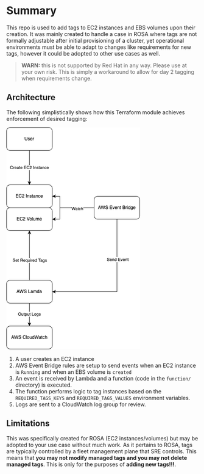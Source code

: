 # Summary

This repo is used to add tags to EC2 instances and EBS volumes upon their creation.  It was mainly created to 
handle a case in ROSA where tags are not formally adjustable after initial provisioning of a cluster, yet 
operational environments must be able to adapt to changes like requirements for new tags, however it could be 
adopted to other use cases as well.

> **WARN:** this is not supported by Red Hat in any way.  Please use at your own risk.  This is simply a workaround 
> to allow for day 2 tagging when requirements change.

## Architecture

The following simplistically shows how this Terraform module achieves enforcement of desired tagging:

![Architecture](images/architecture.png)

1. A user creates an EC2 instance
2. AWS Event Bridge rules are setup to send events when an EC2 instance is `Running` and when an EBS volume is `created`
3. An event is received by Lambda and a function (code in the `function/` directory) is executed.
4. The function performs logic to tag instances based on the `REQUIRED_TAGS_KEYS` and `REQUIRED_TAGS_VALUES` 
environment variables.
5. Logs are sent to a CloudWatch log group for review.

## Limitations

This was specifically created for ROSA (EC2 instances/volumes) but may be adopted to your use case without 
much work. As it pertains to ROSA, tags are typically controlled by a fleet management plane that SRE controls.  This 
means that **you may not modify managed tags and you may not delete managed tags**.  This is only for the purposes 
of **adding new tags!!!**.
